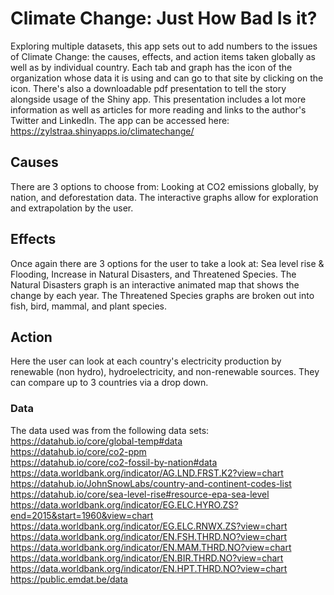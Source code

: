 # Climate Change: Just How Bad Is it?

Exploring multiple datasets, this app sets out to add numbers to the issues of Climate Change: the causes, effects, and action items taken globally as well as by individual country. Each tab and graph has the icon of the organization whose data it is using and can go to that site by clicking on the icon. There's also a downloadable pdf presentation to tell the story alongside usage of the Shiny app. This presentation includes a lot more information as well as articles for more reading and links to the author's Twitter and LinkedIn. The app can be accessed here: https://zylstraa.shinyapps.io/climatechange/


## Causes
There are 3 options to choose from: Looking at CO2 emissions globally, by nation, and deforestation data. The interactive graphs allow for exploration and extrapolation by the user. 

## Effects
Once again there are 3 options for the user to take a look at: Sea level rise & Flooding, Increase in Natural Disasters, and Threatened Species. The Natural Disasters graph is an interactive animated map that shows the change by each year. The Threatened Species graphs are broken out into fish, bird, mammal, and plant species.

## Action
Here the user can look at each country's electricity production by renewable (non hydro), hydroelectricity, and non-renewable sources. They can compare up to 3 countries via a drop down.

### Data
The data used was from the following data sets:
https://datahub.io/core/global-temp#data <br>
https://datahub.io/core/co2-ppm <br>
https://datahub.io/core/co2-fossil-by-nation#data <br>
https://data.worldbank.org/indicator/AG.LND.FRST.K2?view=chart <br>
https://datahub.io/JohnSnowLabs/country-and-continent-codes-list <br>
https://datahub.io/core/sea-level-rise#resource-epa-sea-level
https://data.worldbank.org/indicator/EG.ELC.HYRO.ZS?end=2015&start=1960&view=chart
https://data.worldbank.org/indicator/EG.ELC.RNWX.ZS?view=chart
https://data.worldbank.org/indicator/EN.FSH.THRD.NO?view=chart
https://data.worldbank.org/indicator/EN.MAM.THRD.NO?view=chart
https://data.worldbank.org/indicator/EN.BIR.THRD.NO?view=chart
https://data.worldbank.org/indicator/EN.HPT.THRD.NO?view=chart
https://public.emdat.be/data

